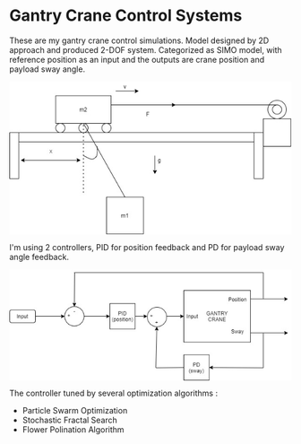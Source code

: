 # Gantry Crane Control Systems
These are my gantry crane control simulations. Model designed by 2D approach and produced 2-DOF system. Categorized as SIMO model, with reference position as an input and the outputs are crane position and payload sway angle.
<p align="center">
  <img align="center" src="https://github.com/rmiransyah/Gantry-Crane-Control-Systems/blob/main/images/model.jpg" >
</p>

I'm using 2 controllers, PID for position feedback and PD for payload sway angle feedback. 

<p align="center">
  <img align="center" src="https://github.com/rmiransyah/Gantry-Crane-Control-Systems/blob/main/images/diagram-blok.jpg" >
</p>


The controller tuned by several optimization algorithms :
<ul>
  <li>Particle Swarm Optimization</li>
  <li>Stochastic Fractal Search</li>
  <li>Flower Polination Algorithm</li>
</ul>


